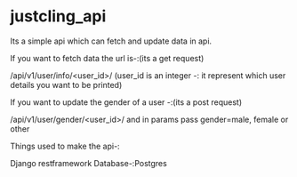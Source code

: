 # justcling_api
Its a simple api which can fetch and update data in api.

If you want to fetch data the url is-:(its a get request)

/api/v1/user/info/<user_id>/
(user_id is an integer -: it represent which user details you want to be printed)

If you want to update the gender of a user -:(its a post request)

/api/v1/user/gender/<user_id>/
and in params pass gender=male, female or other


Things used to make the api-:

Django restframework
Database-:Postgres
